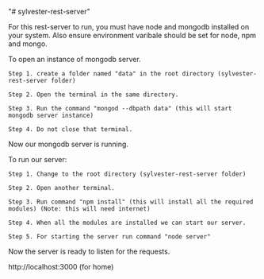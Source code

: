"# sylvester-rest-server" 

For this rest-server to run, you must have node and mongodb installed on your system.
Also ensure environment varibale should be set for node, npm and mongo.


To open an instance of mongodb server. 

	Step 1. create a folder named "data" in the root directory (sylvester-rest-server folder)

	Step 2. Open the terminal in the same directory.

	Step 3. Run the command "mongod --dbpath data" (this will start mongodb server instance)

	Step 4. Do not close that terminal.

Now our mongodb server is running. 

To run our server:

	Step 1. Change to the root directory (sylvester-rest-server folder)

	Step 2. Open another terminal.

	Step 3. Run command "npm install" (this will install all the required modules) (Note: this will need internet)

	Step 4. When all the modules are installed we can start our server.

	Step 5. For starting the server run command "node server"

Now the server is ready to listen for the requests.

http://localhost:3000 (for home)


